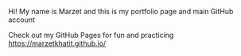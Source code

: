 Hi! My name is Marzet and this is my portfolio page and main GitHub account 

Check out my GitHub Pages for fun and practicing https://marzetkhatit.github.io/